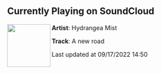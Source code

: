 ## Currently Playing on SoundCloud

[<img align="left" width="100" src="https://i1.sndcdn.com/artworks-000354560061-5l9phw-t500x500.jpg">](https://soundcloud.com/hydrangea-mist/a-new-road)

**Artist**: Hydrangea Mist 

**Track**: A new road

Last updated at 09/17/2022 14:50
